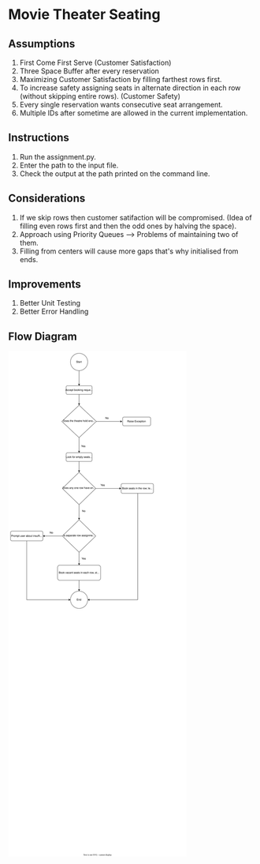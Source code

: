 # Movie Theater Seating

## Assumptions
1. First Come First Serve (Customer Satisfaction)
2. Three Space Buffer after every reservation
3. Maximizing Customer Satisfaction by filling farthest rows first.
4. To increase safety assigning seats in alternate direction in each row (without skipping entire rows). (Customer Safety)
5. Every single reservation wants consecutive seat arrangement.
6. Multiple IDs after sometime are allowed in the current implementation.

## Instructions
1. Run the assignment.py.
2. Enter the path to the input file.
3. Check the output at the path printed on the command line.


## Considerations
1. If we skip rows then customer satifaction will be compromised. (Idea of filling even rows first and then the odd ones by halving the space).
2. Approach using Priority Queues --> Problems of maintaining two of them.
3. Filling from centers will cause more gaps that's why initialised from ends. 

## Improvements
1. Better Unit Testing
2. Better Error Handling

## Flow Diagram

![Flow Diagram](./seatingArrangement.svg)
